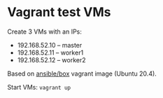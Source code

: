 # Vagrant test VMs

Create 3 VMs with an IPs:
* 192.168.52.10 – master
* 192.168.52.11 – worker1
* 192.168.52.12 – worker2

Based on [ansible/box](https://app.vagrantup.com/romanow/boxes/ansible-box) vagrant image (Ubuntu 20.4).

Start VMs: `vagrant up`